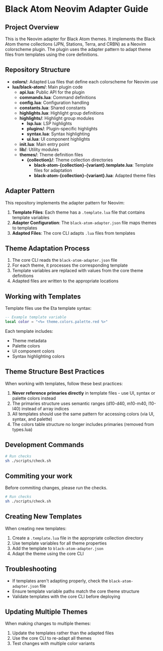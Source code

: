 # Black Atom Neovim Adapter Guide

## Project Overview

This is the Neovim adapter for Black Atom themes. It implements the Black Atom theme collections (JPN, Stations, Terra, and CRBN) as a Neovim colorscheme plugin. The plugin uses the adapter pattern to adapt theme files from templates using the core definitions.

## Repository Structure

- **colors/**: Adapted Lua files that define each colorscheme for Neovim use
- **lua/black-atom/**: Main plugin code
    - **api.lua**: Public API for the plugin
    - **commands.lua**: Command definitions
    - **config.lua**: Configuration handling
    - **constants.lua**: Shared constants
    - **highlights.lua**: Highlight group definitions
    - **highlights/**: Highlight group modules
        - **lsp.lua**: LSP highlights
        - **plugins/**: Plugin-specific highlights
        - **syntax.lua**: Syntax highlighting
        - **ui.lua**: UI component highlights
    - **init.lua**: Main entry point
    - **lib/**: Utility modules
    - **themes/**: Theme definition files
        - **{collection}/**: Theme collection directories
            - **black-atom-{collection}-{variant}.template.lua**: Template files for adaptation
            - **black-atom-{collection}-{variant}.lua**: Adapted theme files

## Adapter Pattern

This repository implements the adapter pattern for Neovim:

1. **Template Files**: Each theme has a `.template.lua` file that contains template variables
2. **Adapter Configuration**: The `black-atom-adapter.json` file maps themes to templates
3. **Adapted Files**: The core CLI adapts `.lua` files from templates

## Theme Adaptation Process

1. The core CLI reads the `black-atom-adapter.json` file
2. For each theme, it processes the corresponding template
3. Template variables are replaced with values from the core theme definitions
4. Adapted files are written to the appropriate locations

## Working with Templates

Template files use the Eta template syntax:

```lua
-- Example template variable
local color = "<%= theme.colors.palette.red %>"
```

Each template includes:

- Theme metadata
- Palette colors
- UI component colors
- Syntax highlighting colors

## Theme Structure Best Practices

When working with templates, follow these best practices:

1. **Never reference primaries directly** in template files - use UI, syntax or palette colors instead
2. The primaries structure uses semantic ranges (d10-d40, m10-m40, l10-l40) instead of array indices
3. All templates should use the same pattern for accessing colors (via UI, syntax, and palette)
4. The colors table structure no longer includes primaries (removed from types.lua)

## Development Commands

```bash
# Run checks
sh ./scripts/check.sh
```

## Commiting your work

Before commiting changes, please run the checks.

```bash
# Run checks
sh ./scripts/check.sh
```

## Creating New Templates

When creating new templates:

1. Create a `.template.lua` file in the appropriate collection directory
2. Use template variables for all theme properties
3. Add the template to `black-atom-adapter.json`
4. Adapt the theme using the core CLI

## Troubleshooting

- If templates aren't adapting properly, check the `black-atom-adapter.json` file
- Ensure template variable paths match the core theme structure
- Validate templates with the core CLI before deploying

## Updating Multiple Themes

When making changes to multiple themes:

1. Update the templates rather than the adapted files
2. Use the core CLI to re-adapt all themes
3. Test changes with multiple color variants
